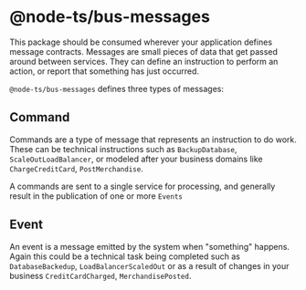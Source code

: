 # @node-ts/bus-messages

This package should be consumed wherever your application defines message contracts. Messages are small pieces of data that get passed around between services. They can define an instruction to perform an action, or report that something has just occurred.

`@node-ts/bus-messages` defines three types of messages:

## Command

Commands are a type of message that represents an instruction to do work. These can be technical instructions such as `BackupDatabase`, `ScaleOutLoadBalancer`, or modeled after your business domains like `ChargeCreditCard`, `PostMerchandise`.

A commands are sent to a single service for processing, and generally result in the publication of one or more `Events`

## Event

An event is a message emitted by the system when "something" happens. Again this could be a technical task being completed such as `DatabaseBackedup`, `LoadBalancerScaledOut` or as a result of changes in your business `CreditCardCharged`, `MerchandisePosted`.
